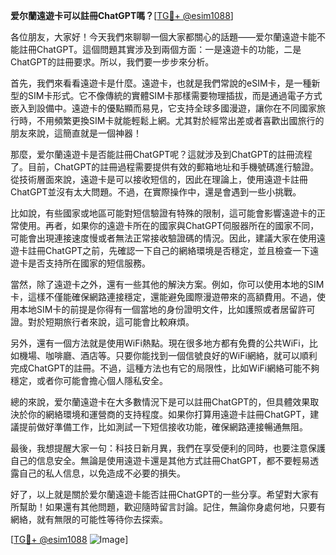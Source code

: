 **爱尔蘭遠遊卡可以註冊ChatGPT嗎？**[[TG💪+ @esim1088](https://t.me/s/esim1088)]

各位朋友，大家好！今天我們來聊聊一個大家都關心的話題——爱尔蘭遠遊卡能不能註冊ChatGPT。這個問題其實涉及到兩個方面：一是遠遊卡的功能，二是ChatGPT的註冊要求。所以，我們要一步步來分析。

首先，我們來看看遠遊卡是什麼。遠遊卡，也就是我們常說的eSIM卡，是一種新型的SIM卡形式。它不像傳統的實體SIM卡那樣需要物理插拔，而是通過電子方式嵌入到設備中。遠遊卡的優點顯而易見，它支持全球多國漫遊，讓你在不同國家旅行時，不用頻繁更換SIM卡就能輕鬆上網。尤其對於經常出差或者喜歡出國旅行的朋友來說，這簡直就是一個神器！

那麼，爱尔蘭遠遊卡是否能註冊ChatGPT呢？這就涉及到ChatGPT的註冊流程了。目前，ChatGPT的註冊過程需要提供有效的郵箱地址和手機號碼進行驗證。從技術層面來說，遠遊卡是可以接收短信的，因此在理論上，使用遠遊卡註冊ChatGPT並沒有太大問題。不過，在實際操作中，還是會遇到一些小挑戰。

比如說，有些國家或地區可能對短信驗證有特殊的限制，這可能會影響遠遊卡的正常使用。再者，如果你的遠遊卡所在的國家與ChatGPT伺服器所在的國家不同，可能會出現連接速度慢或者無法正常接收驗證碼的情況。因此，建議大家在使用遠遊卡註冊ChatGPT之前，先確認一下自己的網絡環境是否穩定，並且檢查一下遠遊卡是否支持所在國家的短信服務。

當然，除了遠遊卡之外，還有一些其他的解決方案。例如，你可以使用本地的SIM卡，這樣不僅能確保網路連接穩定，還能避免國際漫遊帶來的高額費用。不過，使用本地SIM卡的前提是你得有一個當地的身份證明文件，比如護照或者居留許可證。對於短期旅行者來說，這可能會比較麻煩。

另外，還有一個方法就是使用WiFi熱點。現在很多地方都有免費的公共WiFi，比如機場、咖啡廳、酒店等。只要你能找到一個信號良好的WiFi網絡，就可以順利完成ChatGPT的註冊。不過，這種方法也有它的局限性，比如WiFi網絡可能不夠穩定，或者你可能會擔心個人隱私安全。

總的來說，爱尔蘭遠遊卡在大多數情況下是可以註冊ChatGPT的，但具體效果取決於你的網絡環境和運營商的支持程度。如果你打算用遠遊卡註冊ChatGPT，建議提前做好準備工作，比如測試一下短信接收功能，確保網路連接暢通無阻。

最後，我想提醒大家一句：科技日新月異，我們在享受便利的同時，也要注意保護自己的信息安全。無論是使用遠遊卡還是其他方式註冊ChatGPT，都不要輕易透露自己的私人信息，以免造成不必要的損失。

好了，以上就是關於爱尔蘭遠遊卡能否註冊ChatGPT的一些分享。希望對大家有所幫助！如果還有其他問題，歡迎隨時留言討論。記住，無論你身處何地，只要有網絡，就有無限的可能性等待你去探索。

[[TG💪+ @esim1088](https://t.me/s/esim1088) ![Image](https://i.postimg.cc/4NQfJmqS/Snipaste-2025-05-13-00-14-12.png)]